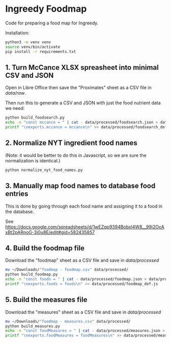 # Ingreedy Foodmap

Code for preparing a food map for Ingreedy.

Installation:
```bash
python3 -m venv venv
source venv/bin/activate
pip install -r requirements.txt
```

## 1. Turn McCance XLSX spreasheet into minimal CSV and JSON

Open in Libre Office then save the "Proximates" sheet as a CSV file in _data/raw_.

Then run this to generate a CSV and JSON with just the food nutrient data we need:

```bash
python build_foodsearch.py
echo -n "const mccance = " | cat - data/processed/foodsearch.json > data/processed/foodsearch_def.js
printf "\nexports.mccance = mccance\n" >> data/processed/foodsearch_def.js
```

## 2. Normalize NYT ingredient food names

(Note: it would be better to do this in Javascript, so we are sure the normalization is identical.)

```bash
python normalize_nyt_food_names.py
```

## 3. Manually map food names to database food entries

This is done by going through each food name and assigning it to a food in the database.

See https://docs.google.com/spreadsheets/d/1wEZqp9394Bobxl4W8__99i2OcAxBt2pARnoG-3j0u8E/edit#gid=582435857

## 4. Build the foodmap file

Download the "foodmap" sheet as a CSV file and save in _data/processed_

```bash
mv ~/Downloads/"foodmap - foodmap.csv" data/processed/
python build_foodmap.py
echo -n "const foods = " | cat - data/processed/foodmap.json > data/processed/foodmap_def.js
printf "\nexports.foods = foods\n" >> data/processed/foodmap_def.js
```

## 5. Build the measures file

Download the "measures" sheet as a CSV file and save in _data/processed_

```bash
mv ~/Downloads/"foodmap - measures.csv" data/processed/
python build_measures.py
echo -n "const foodMeasures = " | cat - data/processed/measures.json > data/processed/measures_def.js
printf "\nexports.foodMeasures = foodMeasures\n" >> data/processed/measures_def.js
```